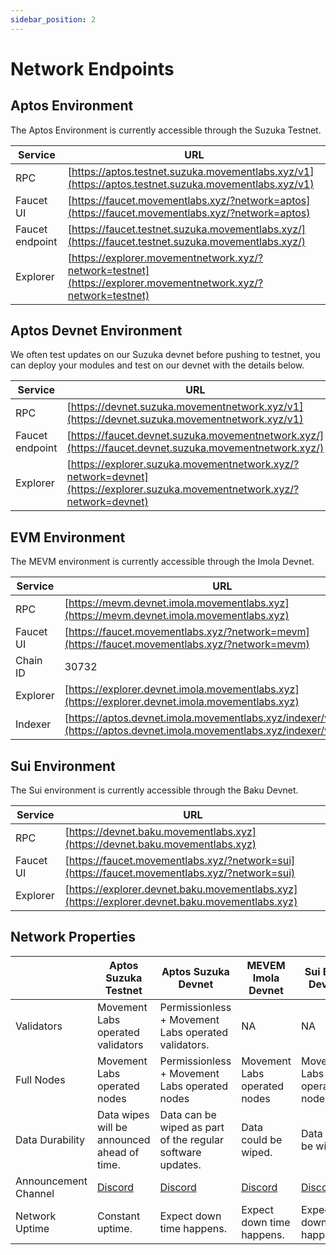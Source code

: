 ```yaml
---
sidebar_position: 2
---
```


# Network Endpoints

## Aptos Environment

The Aptos Environment is currently accessible through the Suzuka Testnet. 

| Service          | URL                                                                    |
|------------------|------------------------------------------------------------------------|
| RPC              | [https://aptos.testnet.suzuka.movementlabs.xyz/v1](https://aptos.testnet.suzuka.movementlabs.xyz/v1)     |
| Faucet UI        | [https://faucet.movementlabs.xyz/?network=aptos](https://faucet.movementlabs.xyz/?network=aptos)         |
| Faucet endpoint  | [https://faucet.testnet.suzuka.movementlabs.xyz/](https://faucet.testnet.suzuka.movementlabs.xyz/)     |
| Explorer         | [https://explorer.movementnetwork.xyz/?network=testnet](https://explorer.movementnetwork.xyz/?network=testnet) |

## Aptos Devnet Environment

We often test updates on our Suzuka devnet before pushing to testnet, you can deploy your modules and test on our devnet with the details below.

| Service          | URL                                                                    |
|------------------|------------------------------------------------------------------------|
| RPC              | [https://devnet.suzuka.movementnetwork.xyz/v1](https://devnet.suzuka.movementnetwork.xyz/v1)     |
| Faucet endpoint  | [https://faucet.devnet.suzuka.movementnetwork.xyz/](https://faucet.devnet.suzuka.movementnetwork.xyz/)     |
| Explorer         | [https://explorer.suzuka.movementnetwork.xyz/?network=devnet](https://explorer.suzuka.movementnetwork.xyz/?network=devnet) |



## EVM Environment

The MEVM environment is currently accessible through the Imola Devnet. 

| Service          | URL                                                                    |
|------------------|------------------------------------------------------------------------|
| RPC              | [https://mevm.devnet.imola.movementlabs.xyz](https://mevm.devnet.imola.movementlabs.xyz)     |
| Faucet UI        | [https://faucet.movementlabs.xyz/?network=mevm](https://faucet.movementlabs.xyz/?network=mevm)         |
| Chain ID         | 30732                                                                  |
| Explorer         | [https://explorer.devnet.imola.movementlabs.xyz](https://explorer.devnet.imola.movementlabs.xyz)     |
| Indexer          | [https://aptos.devnet.imola.movementlabs.xyz/indexer/v1/graphql](https://aptos.devnet.imola.movementlabs.xyz/indexer/v1/graphql) |


## Sui Environment

The Sui environment is currently accessible through the Baku Devnet. 

| Service          | URL                                                                    |
|------------------|------------------------------------------------------------------------|
| RPC              | [https://devnet.baku.movementlabs.xyz](https://devnet.baku.movementlabs.xyz)     |
| Faucet UI        | [https://faucet.movementlabs.xyz/?network=sui](https://faucet.movementlabs.xyz/?network=sui)         |
| Explorer         | [https://explorer.devnet.baku.movementlabs.xyz](https://explorer.devnet.baku.movementlabs.xyz)     |


## Network Properties

|  | Aptos Suzuka Testnet  | Aptos Suzuka Devnet | MEVEM Imola Devnet  | Sui Baku Devnet  |
| --- | --- | --- | --- | --- |
| Validators  | Movement Labs operated validators  | Permissionless + Movement Labs operated validators.  | NA | NA |
| Full Nodes  | Movement Labs operated nodes  | Permissionless + Movement Labs operated nodes  | Movement Labs operated nodes  | Movement Labs operated nodes  |
| Data Durability | Data wipes will be announced ahead of time.  | Data can be wiped as part of the regular software updates. | Data could be wiped. | Data can be wiped. |
| Announcement Channel | [Discord](https://discord.com/channels/1101576619493167217/1259638014184001668)| [Discord](https://discord.com/channels/1101576619493167217/1259638353607917589) | [Discord](https://discord.com/channels/1101576619493167217/1259638433102561348) | [Discord](https://discord.com/channels/1101576619493167217/1259638523674230845) |
| Network Uptime | Constant  uptime. | Expect down time happens.  | Expect down time happens.  | Expect down time happens.  |